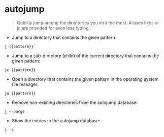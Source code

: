 # autojump

> Quickly jump among the directories you visit the most.
> Aliases like j or jc are provided for even less typing.

- Jump to a directory that contains the given pattern:

`j {{pattern}}`

- Jump to a sub-directory (child) of the current directory that contains the given pattern:

`jc {{pattern}}`

- Open a directory that contains the given pattern in the operating system file manager:

`jo {{pattern}}`

- Remove non-existing directories from the autojump database:

`j --purge`

- Show the entries in the autojump database:

`j -s`
